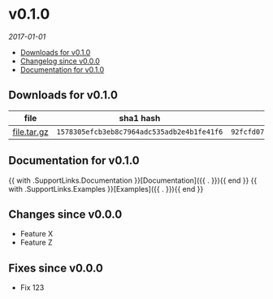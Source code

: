 # v0.1.0
_2017-01-01_
  - [Downloads for v0.1.0](#downloads-for-v010)
  - [Changelog since v0.0.0](#changes-since-v000)
  - [Documentation for v0.1.0](#documentation-for-v010)

## Downloads for v0.1.0

file | sha1 hash | md5 hash
--- | --------- | --------
[file.tar.gz](https://example.com/release/v0.1.0/file.tar.gz) | `1578305efcb3eb8c7964adc535adb2e4b1fe41f6` | `92fcfd07d75ae94bfca36ded722ae7b626091fe4f7e76f6fcbf9f46a2fe3aab6`

## Documentation for v0.1.0
{{ with .SupportLinks.Documentation }}[Documentation]({{ . }}){{ end }}
{{ with .SupportLinks.Examples }}[Examples]({{ . }}){{ end }}

## Changes since v0.0.0
  - Feature X
  - Feature Z

## Fixes since v0.0.0
  - Fix 123
